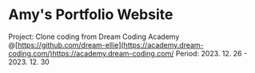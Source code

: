 # Amy's Portfolio Website
 
 Project: Clone coding from Dream Coding Academy @[https://github.com/dream-ellie](https://academy.dream-coding.com/)https://academy.dream-coding.com/
 Period: 2023. 12. 26 - 2023. 12. 30
